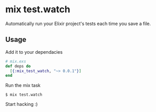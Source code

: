 mix test.watch
==============

Automatically run your Elixir project's tests each time you save a file.

## Usage

Add it to your dependacies

```elixir
# mix.exs
def deps do
  [{:mix_test_watch, "~> 0.0.1"}]
end
```

Run the mix task

```
$ mix test.watch
```

Start hacking :)
